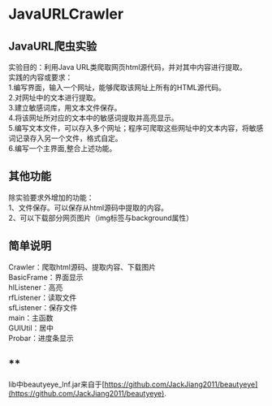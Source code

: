 # JavaURLCrawler
## JavaURL爬虫实验
实验目的：利用Java URL类爬取网页html源代码，并对其中内容进行提取。  
实践的内容或要求：  
1.编写界面，输入一个网址，能够爬取该网址上所有的HTML源代码。  
2.对网址中的文本进行提取。    
3.建立敏感词库，用文本文件保存。  
4.将该网址所对应的文本中的敏感词提取并高亮显示。  
5.编写文本文件，可以存入多个网址；程序可爬取这些网址中的文本内容，将敏感词记录存入另一个文件，格式自定。  
6.编写一个主界面,整合上述功能。  

## 其他功能  
除实验要求外增加的功能：  
1、文件保存。可以保存从html源码中提取的内容。  
2、可以下载部分网页图片（img标签与background属性）  

## 简单说明
Crawler：爬取html源码、提取内容、下载图片  
BasicFrame：界面显示    
hlListener：高亮  
rfListener：读取文件  
sfListener：保存文件  
main：主函数  
GUIUtil：居中  
Probar：进度条显示  

## **
lib中beautyeye_lnf.jar来自于[https://github.com/JackJiang2011/beautyeye](https://github.com/JackJiang2011/beautyeye). 
